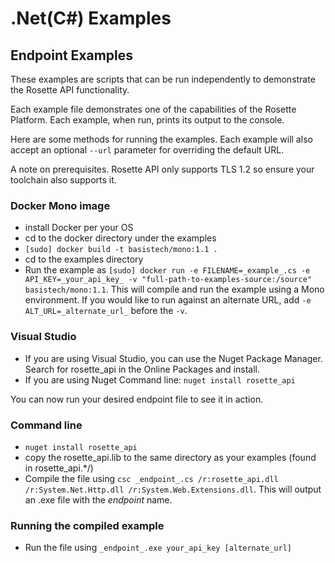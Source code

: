 .Net(C#) Examples
=============================

## Endpoint Examples ##
These examples are scripts that can be run independently to demonstrate the Rosette API functionality.

Each example file demonstrates one of the capabilities of the Rosette Platform. Each example, when run, prints its output to the console.

Here are some methods for running the examples.  Each example will also accept an optional `--url` parameter for
overriding the default URL.

A note on prerequisites.  Rosette API only supports TLS 1.2 so ensure your toolchain also supports it.


### Docker Mono image
- install Docker per your OS
- cd to the docker directory under the examples
- `[sudo] docker build -t basistech/mono:1.1 .`
- cd to the examples directory
- Run the example as `[sudo] docker run -e FILENAME=_example_.cs -e API_KEY=_your_api_key_ -v "full-path-to-examples-source:/source" basistech/mono:1.1`. This will compile and run the example using a Mono environment.  If you would like to run against an alternate URL, add `-e ALT_URL=_alternate_url_` before the `-v`.

### Visual Studio
- If you are using Visual Studio, you can use the Nuget Package Manager.  Search for rosette_api in the Online Packages and install.
- If you are using Nuget Command line: `nuget install rosette_api`

You can now run your desired endpoint file to see it in action.

### Command line
- `nuget install rosette_api`
- copy the rosette_api.lib to the same directory as your examples (found in rosette_api.*/)
- Compile the file using `csc _endpoint_.cs /r:rosette_api.dll /r:System.Net.Http.dll /r:System.Web.Extensions.dll`. This will output an .exe file with the _endpoint_ name.

### Running the compiled example
- Run the file using `_endpoint_.exe your_api_key [alternate_url]`

